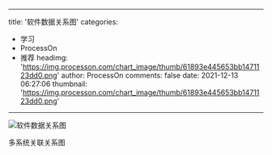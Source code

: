 
---
title: '软件数据关系图'
categories: 
 - 学习
 - ProcessOn
 - 推荐
headimg: 'https://img.processon.com/chart_image/thumb/61893e445653bb1471123dd0.png'
author: ProcessOn
comments: false
date: 2021-12-13 06:27:06
thumbnail: 'https://img.processon.com/chart_image/thumb/61893e445653bb1471123dd0.png'
---

<div>   
<img class="thumb" alt="软件数据关系图" src="https://img.processon.com/chart_image/thumb/61893e445653bb1471123dd0.png" referrerpolicy="no-referrer">
<p>多系统关联关系图</p>  
</div>
            